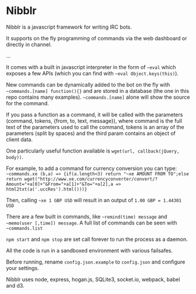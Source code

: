 Nibblr
======

Nibblr is a javascript framework for writing IRC bots. 

It supports on the fly programming of commands via the web dashboard or directly in channel.

...

It comes with a built in javascript interpreter in the form of `~eval` which exposes a few APIs (which you can find with `~eval Object.keys(this)`).

New commands can be dynamically added to the bot on the fly with `~commands.[name] function(){}` and are stored in a database (the one in this repo contains many examples). `~commands.[name]` alone will show the source for the command.

If you pass a function as a command, it will be called with the parameters (command, tokens, {from, to, text, message}), where command is the full text of the parameters used to call the command, tokens is an array of the parameters (split by spaces) and the third param contains an object of client data.

One particularly useful function available is `wget(url, callback(jQuery, body))`. 

For example, to add a command for currency conversion you can type: `~commands.xe (b,a) => {if(a.length<3) return "~xe AMOUNT FROM TO";else return wget("http://www.xe.com/currencyconverter/convert/?Amount="+a[0]+"&From="+a[1]+"&To="+a[2],a => html2txt(a('.uccRes').html()))}`

Then, calling `~xe 1 GBP USD` will result in an output of `1.00 GBP = 1.44301 USD`

There are a few built in commands, like `~remind(time) message` and `~memo(user [,time]) message`. A full list of commands can be seen with `~commands.list`

`npm start` and `npm stop` are set call forever to run the process as a daemon.

All the code is run in a sandboxed environment with various failsafes.

Before running, rename `config.json.example` to `config.json` and configure your settings.

Nibblr uses node, express, hogan.js, SQLite3, socket.io, webpack, babel and d3.